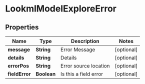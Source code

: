 # LookmlModelExploreError

## Properties
Name | Type | Description | Notes
------------ | ------------- | ------------- | -------------
**message** | **String** | Error Message |  [optional]
**details** | **String** | Details |  [optional]
**errorPos** | **String** | Error source location |  [optional]
**fieldError** | **Boolean** | Is this a field error |  [optional]

